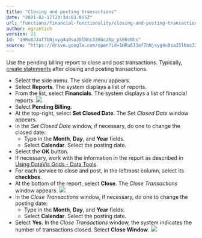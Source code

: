 ```yaml
---
title: "Closing and posting transactions"
date: "2021-02-17T23:34:03.855Z"
url: "functions/financial-functionality/closing-and-posting-transactions.html"
author: egrzetich
version: 21
id: "1HRu6JJaf7bNjxyg4u0saJ5lNnc338GczKp_pS00cNts"
source: "https://drive.google.com/open?id=1HRu6JJaf7bNjxyg4u0saJ5lNnc338GczKp_pS00cNts"
---
```

Use the pending billing report to close and post transactions. Typically, [create statements](creating-statements.html) after closing and posting transactions.

* Select the side menu. The side menu appears.
* Select <strong>Reports</strong>. The system displays a list of reports.
* From the list, select <strong>Financials</strong>. The system displays a list of financial reports.  ![](closing-and-posting-transactions.images/image1.png)
* Select <strong>Pending Billing</strong>.
* At the top-right, select <strong>Set Closed Date</strong>. The Set <em>Closed Date</em> window appears.
* In the <em>Set Closed Date</em> window, if necessary, do one to change the closed date:
    * Type in the <strong>Month</strong>, <strong>Day</strong>, and <strong>Year</strong> fields.
    * Select <strong>Calendar</strong>. Select the posting date.
* Select the <strong>OK</strong> button.
* If necessary, work with the information in the report as described in [Using DataVis Grids - Data Tools](../reports/using-datavis-grids-data-tools.html).
* For each service to close and post, in the leftmost column, select its <strong>checkbox</strong>.
* At the bottom of the report, select <strong>Close</strong>. The <em>Close Transactions</em> window appears.  ![](closing-and-posting-transactions.images/image3.png)
* In the <em>Close Transactions</em> window, if necessary, do one to change the posting date:
    * Type in the <strong>Month</strong>, <strong>Day</strong>, and <strong>Year</strong> fields.
    * Select <strong>Calendar</strong>. Select the posting date.
* Select <strong>Yes</strong>. In the <em>Close Transactions</em> window, the system indicates the number of transactions closed. Select <strong>Close Window</strong>.  ![](closing-and-posting-transactions.images/image2.png)



